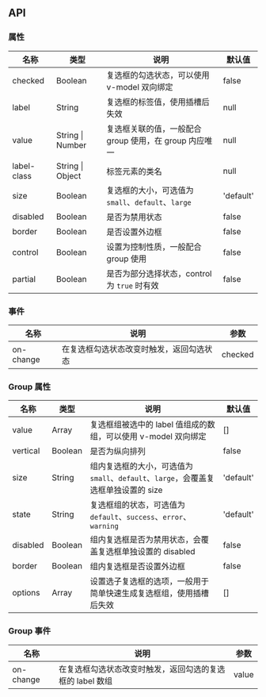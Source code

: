 ## API

### 属性

| 名称        | 类型             | 说明                                                   | 默认值    |
| ----------- | ---------------- | ------------------------------------------------------ | --------- |
| checked     | Boolean          | 复选框的勾选状态，可以使用 v-model 双向绑定            | false     |
| label       | String           | 复选框的标签值，使用插槽后失效                         | null      |
| value       | String \| Number | 复选框关联的值，一般配合 group 使用，在 group 内应唯一 | null      |
| label-class | String \| Object | 标签元素的类名                                         | null      |
| size        | Boolean          | 复选框的大小，可选值为 `small`、`default`、`large`     | 'default' |
| disabled    | Boolean          | 是否为禁用状态                                         | false     |
| border      | Boolean          | 是否设置外边框                                         | false     |
| control     | Boolean          | 设置为控制性质，一般配合 group 使用                    | false     |
| partial     | Boolean          | 是否为部分选择状态，control 为 `true` 时有效           | false     |

### 事件

| 名称      | 说明                                     | 参数    |
| --------- | ---------------------------------------- | ------- |
| on-change | 在复选框勾选状态改变时触发，返回勾选状态 | checked |

### Group 属性

| 名称     | 类型    | 说明                                                                                | 默认值    |
| -------- | ------- | ----------------------------------------------------------------------------------- | --------- |
| value    | Array   | 复选框组被选中的 label 值组成的数组，可以使用 v-model 双向绑定                      | []        |
| vertical | Boolean | 是否为纵向排列                                                                      | false     |
| size     | String  | 组内复选框的大小，可选值为 `small`、`default`、`large`，会覆盖复选框单独设置的 size | 'default' |
| state    | String  | 复选框组的状态，可选值为 `default`、`success`、`error`、`warning`                   | 'default' |
| disabled | Boolean | 组内复选框是否为禁用状态，会覆盖复选框单独设置的 disabled                           | false     |
| border   | Boolean | 组内复选框是否设置外边框                                                            | false     |
| options  | Array   | 设置选子复选框的选项，一般用于简单快速生成复选框组，使用插槽后失效                  | []        |

### Group 事件

| 名称      | 说明                                                      | 参数  |
| --------- | --------------------------------------------------------- | ----- |
| on-change | 在复选框勾选状态改变时触发，返回勾选的复选框的 label 数组 | value |
